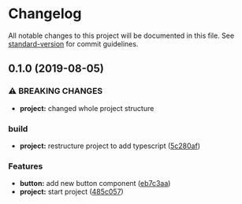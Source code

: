 # Changelog

All notable changes to this project will be documented in this file. See [standard-version](https://github.com/conventional-changelog/standard-version) for commit guidelines.

## 0.1.0 (2019-08-05)


### ⚠ BREAKING CHANGES

* **project:** changed whole project structure

### build

* **project:** restructure project to add typescript ([5c280af](https://github.com/thiagobrez/qa-tools/commit/5c280af))


### Features

* **button:** add new button component ([eb7c3aa](https://github.com/thiagobrez/qa-tools/commit/eb7c3aa))
* **project:** start project ([485c057](https://github.com/thiagobrez/qa-tools/commit/485c057))
